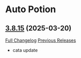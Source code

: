 # Auto Potion

## [3.8.15](https://github.com/ollidiemaus/AutoPotion/tree/3.8.15) (2025-03-20)
[Full Changelog](https://github.com/ollidiemaus/AutoPotion/compare/3.8.14...3.8.15) [Previous Releases](https://github.com/ollidiemaus/AutoPotion/releases)

- cata update  

